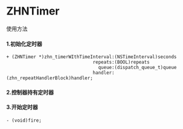 # ZHNTimer
使用方法
#### 1.初始化定时器
```
+ (ZHNTimer *)zhn_timerWIthTimeInterval:(NSTimeInterval)seconds
                                repeats:(BOOL)repeats
                                  queue:(dispatch_queue_t)queue
                                handler:(zhn_repeatHandlerBlock)handler;
```

#### 2.控制器持有定时器

#### 3.开始定时器
```
- (void)fire;
```
